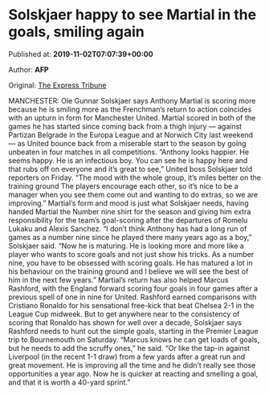 
# Solskjaer happy to see Martial in the goals, smiling again

Published at: **2019-11-02T07:07:39+00:00**

Author: **AFP**

Original: [The Express Tribune](https://tribune.com.pk/story/2092104/7-solskjaer-happy-see-martial-goals-smiling/)

MANCHESTER: Ole Gunnar Solskjaer says Anthony Martial is scoring more because he is smiling more as the Frenchman’s return to action coincides with an upturn in form for Manchester United.
Martial scored in both of the games he has started since coming back from a thigh injury — against Partizan Belgrade in the Europa League and at Norwich City last weekend — as United bounce back from a miserable start to the season by going unbeaten in four matches in all competitions.
“Anthony looks happier. He seems happy. He is an infectious boy. You can see he is happy here and that rubs off on everyone and it’s great to see,” United boss Solskjaer told reporters on Friday. “The mood with the whole group, it’s miles better on the training ground The players encourage each other, so it’s nice to be a manager when you see them come out and wanting to do extras, so we are improving.”
Martial’s form and mood is just what Solskjaer needs, having handed Martial the Number nine shirt for the season and giving him extra responsibility for the team’s goal-scoring after the departures of Romelu Lukaku and Alexis Sanchez.
“I don’t think Anthony has had a long run of games as a number nine since he played there many years ago as a boy,” Solskjaer said. “Now he is maturing. He is looking more and more like a player who wants to score goals and not just show his tricks. As a number nine, you have to be obsessed with scoring goals. He has matured a lot in his behaviour on the training ground and I believe we will see the best of him in the next few years.”
Martial’s return has also helped Marcus Rashford, with the England forward scoring four goals in four games after a previous spell of one in nine for United.
Rashford earned comparisons with Cristiano Ronaldo for his sensational free-kick that beat Chelsea 2-1 in the League Cup midweek.
But to get anywhere near to the consistency of scoring that Ronaldo has shown for well over a decade, Solskjaer says Rashford needs to hunt out the simple goals, starting in the Premier League trip to Bournemouth on Saturday.
“Marcus knows he can get loads of goals, but he needs to add the scruffy ones,” he said. “Or like the tap-in against Liverpool (in the recent 1-1 draw) from a few yards after a great run and great movement. He is improving all the time and he didn’t really see those opportunities a year ago. Now he is quicker at reacting and smelling a goal, and that it is worth a 40-yard sprint.”
